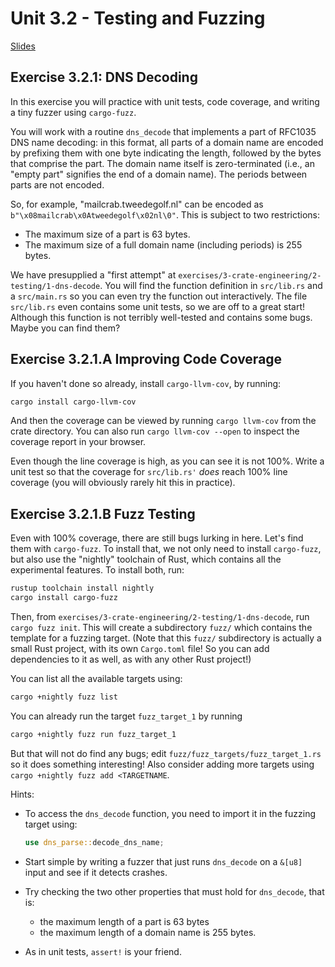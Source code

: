 # Unit 3.2 - Testing and Fuzzing

<a href="/slides/3_2-testing-and-fuzzing/" target="_blank">Slides</a>

## Exercise 3.2.1: DNS Decoding
In this exercise you will practice with unit tests, code coverage, and writing a tiny fuzzer using `cargo-fuzz`.

You will work with a routine `dns_decode` that implements a part of RFC1035 DNS name decoding: in this format, all parts of a domain name are encoded by prefixing them with one byte
indicating the length, followed by the bytes that comprise the part. The domain name itself is zero-terminated (i.e., an "empty part" signifies the end of a domain name).
The periods between parts are not encoded.

So, for example, "mailcrab.tweedegolf.nl" can be encoded as `b"\x08mailcrab\x0Atweedegolf\x02nl\0"`. This is subject to two restrictions:
- The maximum size of a part is 63 bytes.
- The maximum size of a full domain name (including periods) is 255 bytes.

We have presupplied a "first attempt" at `exercises/3-crate-engineering/2-testing/1-dns-decode`. You will find the function definition in `src/lib.rs` and
a `src/main.rs` so you can even try the function out interactively. The file `src/lib.rs` even contains some unit tests, so we are off to a great start! Although this function is
not terribly well-tested and contains some bugs. Maybe you can find them?

## Exercise 3.2.1.A Improving Code Coverage
If you haven't done so already, install `cargo-llvm-cov`, by running:
```bash
cargo install cargo-llvm-cov
```
And then the coverage can be viewed by running `cargo llvm-cov` from the crate directory. You can also run `cargo llvm-cov --open` to inspect the coverage report in your browser.

Even though the line coverage is high, as you can see it is not 100%. Write a unit test so that the coverage for `src/lib.rs'` *does* reach 100% line coverage (you will obviously rarely hit this in practice).

## Exercise 3.2.1.B Fuzz Testing
Even with 100% coverage, there are still bugs lurking in here. Let's find them with `cargo-fuzz`. To install that, we not only need to install `cargo-fuzz`, but also use the "nightly" toolchain of Rust, which contains all the experimental features. To install both, run:

```bash
rustup toolchain install nightly
cargo install cargo-fuzz
```

Then, from `exercises/3-crate-engineering/2-testing/1-dns-decode`, run `cargo fuzz init`. This will create a subdirectory `fuzz/` which contains the template for a fuzzing target.
(Note that this `fuzz/` subdirectory is actually a small Rust project, with its own `Cargo.toml` file! So you can add dependencies to it as well, as with any other Rust project!)

You can list all the available targets using:
```bash
cargo +nightly fuzz list
```

You can already run the target `fuzz_target_1` by running
```bash
cargo +nightly fuzz run fuzz_target_1
```
But that will not do find any bugs; edit `fuzz/fuzz_targets/fuzz_target_1.rs` so it does something interesting! Also consider adding more targets using `cargo +nightly fuzz add <TARGETNAME`.

Hints: 
* To access the `dns_decode` function, you need to import it in the fuzzing target using:
  ```rust
  use dns_parse::decode_dns_name;
  ```
* Start simple by writing a fuzzer that just runs `dns_decode` on a `&[u8]` input and see if it detects crashes.

* Try checking the two other properties that must hold for `dns_decode`, that is: 
  - the maximum length of a part is 63 bytes
  - the maximum length of a domain name is 255 bytes.

* As in unit tests, `assert!` is your friend.
